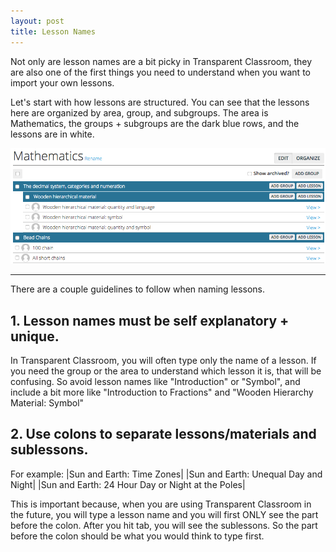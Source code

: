 ```yaml
---
layout: post
title: Lesson Names
---
```


Not only are lesson names are a bit picky in Transparent Classroom, they are also one of the first things you need to understand when you want to import your own lessons.

Let's start with how lessons are structured. You can see that the lessons here are organized by area, group, and subgroups. The area is Mathematics, the groups + subgroups are the dark blue rows, and the lessons are in white.

<img src="/img/screen-shots/lesson-names-1.png" style="max-width:100%;"/>

----

There are a couple guidelines to follow when naming lessons.

## 1. Lesson names must be self explanatory + unique. 

In Transparent Classroom, you will often type only the name of a lesson. If you need the group or the area to understand which lesson it is, that will be confusing. So avoid lesson names like "Introduction" or "Symbol", and include a bit more like "Introduction to Fractions" and "Wooden Hierarchy Material: Symbol"

## 2. Use colons to separate lessons/materials and sublessons. 

For example:
|Sun and Earth: Time Zones|
|Sun and Earth: Unequal Day and Night|
|Sun and Earth: 24 Hour Day or Night at the Poles|

This is important because, when you are using Transparent Classroom in the future, you will type a lesson name and you will first ONLY see the part before the colon. After you hit tab, you will see the sublessons. So the part before the colon should be what you would think to type first. 
